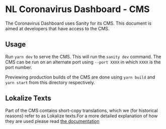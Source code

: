 # NL Coronavirus Dashboard - CMS

The Coronavirus Dashboard uses Sanity for its CMS. This document is aimed at
developers that have access to the CMS.

## Usage

Run `yarn dev` to serve the CMS. This will run the `sanity dev` command. The CMS can be run on an alternate port using `--port XXXX` in which `XXXX` is the port number.

Previewing production builds of the CMS are done using `yarn build` and `yarn start` from this directory respectively.

## Lokalize Texts

Part of the CMS contains short-copy translations, which we (for historical
reasons) refer to as Lokalize texts.For a more detailed explanation of how they
are used please read [the documentation](/docs/lokalize-texts.md)
